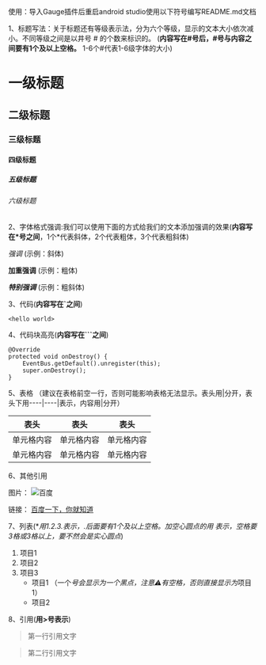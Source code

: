 使用：导入Gauge插件后重启android studio使用以下符号编写README.md文档

1、标题写法：关于标题还有等级表示法，分为六个等级，显示的文本大小依次减小。不同等级之间是以井号  #  的个数来标识的。
(**内容写在#号后，#号与内容之间要有1个及以上空格。** 1-6个#代表1-6级字体的大小)

#  一级标题
##  二级标题
###  三级标题
####  四级标题
#####  五级标题
######  六级标题

2、字体格式强调:我们可以使用下面的方式给我们的文本添加强调的效果(**内容写在*号之间**，1个*代表斜体，2个代表粗体，3个代表粗斜体)

*强调*  (示例：斜体)

**加重强调**  (示例：粗体)

***特别强调*** (示例：粗斜体)

3、代码(**内容写在`之间**)

`<hello world>`

4、代码块高亮(**内容写在```之间**)

```
@Override
protected void onDestroy() {
    EventBus.getDefault().unregister(this);
    super.onDestroy();
}
```

5、表格 （建议在表格前空一行，否则可能影响表格无法显示。表头用|分开，表头下用----|----|表示，内容用|分开）

表头|表头 |表头
----|-----|------
单元格内容|单元格内容|单元格内容
单元格内容|单元格内容|单元格内容

6、其他引用

图片：
![百度](https://www.baidu.com/img/bd_logo1.png)

链接：
[百度一下，你就知道](https://www.baidu.com/)

7、列表(**用1.2.3.表示，.后面要有1个及以上空格。加空心圆点的用    *表示，空格要3格或3格以上，要不然会是实心圆点**)

1. 项目1
2. 项目2
3. 项目3
   * 项目1 （一个*号会显示为一个黑点，注意⚠️有空格，否则直接显示为*项目1）
   * 项目2

8、引用(**用>号表示**)

> 第一行引用文字

> 第二行引用文字